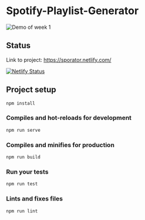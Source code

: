 # Spotify-Playlist-Generator
![Demo of week 1](./readme_assets/week1-demo.gif)

## Status
Link to project: https://sporator.netlify.com/

[![Netlify Status](https://api.netlify.com/api/v1/badges/64648e54-9b1c-49d7-9402-3fda0625954c/deploy-status)](https://app.netlify.com/sites/sporator/deploys)

## Project setup
```
npm install
```

### Compiles and hot-reloads for development
```
npm run serve
```

### Compiles and minifies for production
```
npm run build
```

### Run your tests
```
npm run test
```

### Lints and fixes files
```
npm run lint
```
